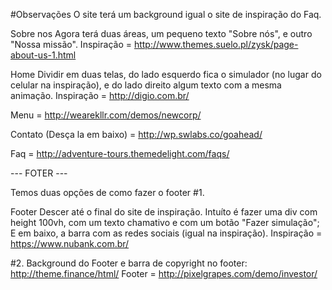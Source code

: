 #Observações
	O site terá um background igual o site de inspiração do Faq.

Sobre nos
	Agora terá duas áreas, um pequeno texto "Sobre nós", e outro "Nossa missão".
	Inspiração = http://www.themes.suelo.pl/zysk/page-about-us-1.html

Home
	Dividir em duas telas, do lado esquerdo fica o simulador (no lugar do celular na inspiração),
	e do lado direito algum texto com a mesma animação.
	Inspiração = http://digio.com.br/

Menu = http://wearekllr.com/demos/newcorp/

Contato (Desça la em baixo) = http://wp.swlabs.co/goahead/

Faq = http://adventure-tours.themedelight.com/faqs/

--- FOTER  ---

Temos duas opções de como fazer o footer
#1.

Footer
	Descer até o final do site de inspiração.
	Intuíto é fazer uma div com height 100vh, com um texto chamativo e com um botão "Fazer simulação"; E em baixo, a barra com as redes sociais (igual na inspiração).
	Inspiração = https://www.nubank.com.br/

#2.
Background do Footer e barra de copyright no footer: http://theme.finance/html/
Footer = http://pixelgrapes.com/demo/investor/